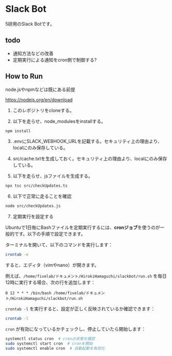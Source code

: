 # Slack Bot

5研用のSlack Botです。

## todo

* 通知方法などの改善
* 定期実行による通知をcron側で制御する?

## How to Run

node.jsやnpmなどは既にある前提

https://nodejs.org/en/download

1. このレポジトリをcloneする。

2. 以下を走らせ、node_modulesをinstallする。

```bash
npm install
```

3. .envにSLACK_WEBHOOK_URLを記載する。セキュリティ上の理由より、localにのみ保存している。

4. src/cache.txtを生成しておく。セキュリティ上の理由より、localにのみ保存している。

5. 以下を走らせ、jsファイルを生成する。

```bash
npx tsc src/checkUpdates.ts
```

6. 以下で正常に走ることを確認

```bash
node src/checkUpdates.js
```

7. 定期実行を設定する

Ubuntuで1日毎にBashファイルを定期実行するには、**cronジョブ**を使うのが一般的です。以下の手順で設定できます。

ターミナルを開いて、以下のコマンドを実行します：
```bash
crontab -e
```
すると、エディタ（vimやnano）が開きます。

例えば、`/home/fivelab/ドキュメント/HirokiHamaguchi/slackbot/run.sh` を毎日12時に実行する場合、次の行を追加します：

```
0 12 * * * /bin/bash /home/fivelab/ドキュメント/HirokiHamaguchi/slackbot/run.sh
```

`crontab -l` を実行すると、設定が正しく反映されているか確認できます：

```bash
crontab -l
```

`cron` が有効になっているかチェックし、停止していたら開始します：

```bash
systemctl status cron  # cronの状態を確認
sudo systemctl start cron  # cronを開始
sudo systemctl enable cron  # 自動起動を有効化
```
